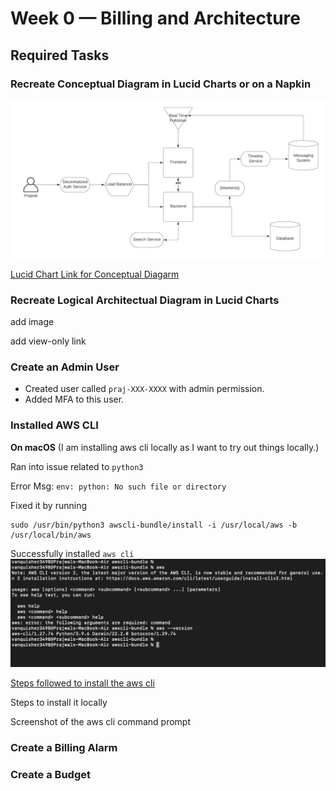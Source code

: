 # Week 0 — Billing and Architecture

## Required Tasks

### Recreate Conceptual Diagram in Lucid Charts or on a Napkin

![Cruddur Conceptual Diagarm](assets/1_Conceptual_Diagarm_Cruddur_.png)

[Lucid Chart Link for Conceptual Diagarm](https://lucid.app/lucidchart/6eae65ac-1af5-4335-9e44-a79f856a8106/edit?viewport_loc=-602%2C-905%2C3158%2C1402%2C0_0&invitationId=inv_3ba14426-5d83-474a-9602-809052162773)

### Recreate Logical Architectual Diagram in Lucid Charts

add image

add view-only link

### Create an Admin User
- Created user called `praj-XXX-XXXX` with admin permission.
- Added MFA to this user. 

### Installed AWS CLI

**On macOS** (I am installing aws cli locally as I want to try out things locally.)

Ran into issue related to `python3` 

Error Msg: `env: python: No such file or directory` 

Fixed it by running 

```
sudo /usr/bin/python3 awscli-bundle/install -i /usr/local/aws -b /usr/local/bin/aws
```
Successfully installed `aws cli` 
![AWS CLI installation on macOS](assets/2_AWS_CLI_install.png)

[Steps followed to install the aws cli](https://docs.aws.amazon.com/cli/v1/userguide/install-macos.html#install-macosos-bundled-sudo)


Steps to install it locally

Screenshot of the aws cli command prompt

### Create a Billing Alarm

### Create a Budget
